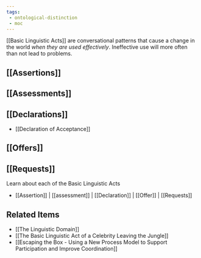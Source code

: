 ```yaml
---
tags:
 - ontological-distinction
 - moc
---
```

[[Basic Linguistic Acts]] are conversational patterns that cause a change in the world *when they are used effectively*. Ineffective use will more often than not lead to problems.

## [[Assertions]]

## [[Assessments]]

## [[Declarations]]
- [[Declaration of Acceptance]]

## [[Offers]]

## [[Requests]]
Learn about each of the Basic Linguistic Acts
- [[Assertion]] | [[assessment]] | [[Declaration]] | [[Offer]] | [[Requests]]

## Related Items
- [[The Linguistic Domain]]
- [[The Basic Linguistic Act of a Celebrity Leaving the Jungle]]
- [[Escaping the Box - Using a New Process Model to Support Participation and Improve Coordination]]